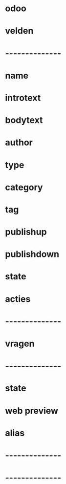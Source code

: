 # odoo

# velden
# --------------
# name
# introtext
# bodytext
# author
# type
# category
# tag
# publishup
# publishdown
# state

# acties
# --------------





# vragen
# --------------
# state
# web preview
# alias

# --------------
# --------------

